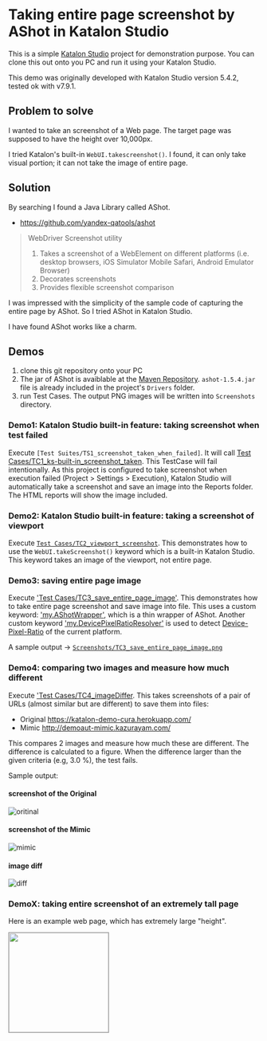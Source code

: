 Taking entire page screenshot by AShot in Katalon Studio
=====================

This is a simple [Katalon Studio](https://www.katalon.com/) project for demonstration purpose. You can clone this out onto you PC and run it using your Katalon Studio.

This demo was originally developed with Katalon Studio version 5.4.2, tested ok with v7.9.1.

## Problem to solve

I wanted to take an screenshot of a Web page. The target page was supposed to have the height over 10,000px.

I tried Katalon's built-in `WebUI.takescreenshot()`. I found, it can only take visual portion; it can not take the image of entire page.

## Solution

By searching I found a Java Library called AShot.
- https://github.com/yandex-qatools/ashot

>WebDriver Screenshot utility
>1. Takes a screenshot of a WebElement on different platforms (i.e. desktop browsers, iOS Simulator Mobile Safari, Android Emulator Browser)
>2. Decorates screenshots
>3. Provides flexible screenshot comparison

I was impressed with the simplicity of the sample code of capturing the entire page by AShot. So I tried AShot in Katalon Studio.

I have found AShot works like a charm.

## Demos

1. clone this git repository onto your PC
2. The jar of AShot is avaiblable at the [Maven Repository](https://mvnrepository.com/artifact/ru.yandex.qatools.ashot/ashot). `ashot-1.5.4.jar` file is already included in the project's `Drivers` folder.
4. run Test Cases. The output PNG images will be written into `Screenshots` directory.

### Demo1: Katalon Studio built-in feature: taking screenshot when test failed

Execute `[Test Suites/TS1_screenshot_taken_when_failed]`. It will call [Test Cases/TC1_ks-built-in_screenshot_taken](Scripts/TC1_screenshot_taken_when_failed/Script1624585535537.groovy). This TestCase will fail intentionally. As this project is configured to take screenshot when execution failed (Project > Settings > Execution), Katalon Studio will automatically take a screenshot and save an image into the Reports folder. The HTML reports will show the image included.

### Demo2: Katalon Studio built-in feature: taking a screenshot of viewport

Execute [`Test Cases/TC2_viewport_screenshot`](Scripts/TC2_viewport_screenshot/Script1624585545780.groovy). This demonstrates how to use the `WebUI.takeScreenshot()` keyword which is a built-in Katalon Studio. This keyword takes an image of the viewport, not entire page.

### Demo3: saving entire page image

Execute ['Test Cases/TC3_save_entire_page_image'](Scripts/TC3_save_entire_page_image/Script1624584723862.groovy). This demonstrates how to take entire page screenshot and save image into file. This uses a custom keyword: ['my.AShotWrapper'](Keywords/my/AShotWrapper.groovy), which is a thin wrapper of AShot. Another custom keyword ['my.DevicePixelRatioResolver'](Keywords/my/DevicePixelRatioResolver.groovy) is used to detect [Device-Pixel-Ratio](https://developer.mozilla.org/en-US/docs/Web/API/Window/devicePixelRatio) of the current platform.

A sample output -> [`Screenshots/TC3_save_entire_page_image.png`](Screenshots/TC3_save_entire_page_image.png)

### Demo4: comparing two images and measure how much different

Execute ['Test Cases/TC4_imageDiffer](Scripts/TC4_imageDiffer/Script1535956206390.groovy). This takes screenshots of a pair of URLs (almost similar but are different) to save them into files:
- Original https://katalon-demo-cura.herokuapp.com/
- Mimic http://demoaut-mimic.kazurayam.com/

This compares 2 images and measure how much these are different. The difference is calculated to a figure. When the difference larger than the given criteria (e.g, 3.0 %), the test fails.

Sample output:

#### screenshot of the Original

![oritinal](Screenshots/TC4_original.png)

#### screenshot of the Mimic

![mimic](Screenshots/TC4_mimic.png)

#### image diff

![diff](Screenshots/TC4_imageDiff.png)

### DemoX: taking entire screenshot of an extremely tall page

Here is an example web page, which has extremely large "height".

<img src="Screenshots/TCx_fontAwesome.png" width="200" style="border: 1px solid #999">

